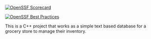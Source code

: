 [![OpenSSF Scorecard](https://api.securityscorecards.dev/projects/github.com/Michael-Alvear-Pro-Coder/Groceries-Database/badge)](https://securityscorecards.dev/viewer/?uri=github.com/Michael-Alvear-Pro-Coder/Groceries-Database)

[![OpenSSF Best Practices](https://www.bestpractices.dev/projects/8554/badge)](https://www.bestpractices.dev/projects/8554)

This is a C++ project that works as a simple text based database for a grocery store to manage their inventory.
